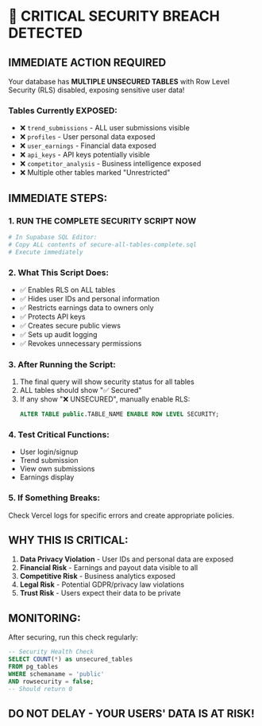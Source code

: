 # 🚨 CRITICAL SECURITY BREACH DETECTED

## IMMEDIATE ACTION REQUIRED

Your database has **MULTIPLE UNSECURED TABLES** with Row Level Security (RLS) disabled, exposing sensitive user data!

### Tables Currently EXPOSED:
- ❌ `trend_submissions` - ALL user submissions visible
- ❌ `profiles` - User personal data exposed
- ❌ `user_earnings` - Financial data exposed
- ❌ `api_keys` - API keys potentially visible
- ❌ `competitor_analysis` - Business intelligence exposed
- ❌ Multiple other tables marked "Unrestricted"

## IMMEDIATE STEPS:

### 1. RUN THE COMPLETE SECURITY SCRIPT NOW
```bash
# In Supabase SQL Editor:
# Copy ALL contents of secure-all-tables-complete.sql
# Execute immediately
```

### 2. What This Script Does:
- ✅ Enables RLS on ALL tables
- ✅ Hides user IDs and personal information
- ✅ Restricts earnings data to owners only
- ✅ Protects API keys
- ✅ Creates secure public views
- ✅ Sets up audit logging
- ✅ Revokes unnecessary permissions

### 3. After Running the Script:
1. The final query will show security status for all tables
2. ALL tables should show "✅ Secured"
3. If any show "❌ UNSECURED", manually enable RLS:
   ```sql
   ALTER TABLE public.TABLE_NAME ENABLE ROW LEVEL SECURITY;
   ```

### 4. Test Critical Functions:
- User login/signup
- Trend submission
- View own submissions
- Earnings display

### 5. If Something Breaks:
Check Vercel logs for specific errors and create appropriate policies.

## WHY THIS IS CRITICAL:

1. **Data Privacy Violation** - User IDs and personal data are exposed
2. **Financial Risk** - Earnings and payout data visible to all
3. **Competitive Risk** - Business analytics exposed
4. **Legal Risk** - Potential GDPR/privacy law violations
5. **Trust Risk** - Users expect their data to be private

## MONITORING:

After securing, run this check regularly:
```sql
-- Security Health Check
SELECT COUNT(*) as unsecured_tables
FROM pg_tables 
WHERE schemaname = 'public' 
AND rowsecurity = false;
-- Should return 0
```

## DO NOT DELAY - YOUR USERS' DATA IS AT RISK!